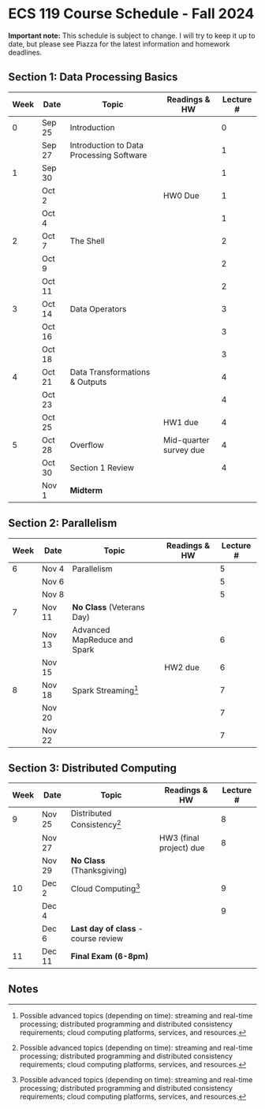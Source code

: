 # ECS 119 Course Schedule - Fall 2024

**Important note:**
This schedule is subject to change.
I will try to keep it up to date, but please see Piazza for the latest information and homework deadlines.

## Section 1: Data Processing Basics

| Week | Date | Topic | Readings & HW | Lecture # |
| --- | --- | --- | --- | --- |
| 0 | Sep 25 | Introduction |  | 0 |
|   | Sep 27 | Introduction to Data Processing Software |  | 1 |
| 1 | Sep 30 |  |  | 1 |
|   | Oct 2  |  | HW0 Due | 1 |
|   | Oct 4  |  |  | 1 |
| 2 | Oct 7  | The Shell |  | 2 |
|   | Oct 9  |  |  | 2 |
|   | Oct 11 |  |  | 2 |
| 3 | Oct 14 | Data Operators |  | 3 |
|   | Oct 16 |  |  | 3 |
|   | Oct 18 |  |  | 3 |
| 4 | Oct 21 | Data Transformations & Outputs |  | 4 |
|   | Oct 23 |  |  | 4 |
|   | Oct 25 |  | HW1 due | 4 |
| 5 | Oct 28 | Overflow | Mid-quarter survey due | 4 |
|   | Oct 30 | Section 1 Review |  | 4 |
|   | Nov 1  | **Midterm** |  |  |

## Section 2: Parallelism

| Week | Date | Topic | Readings & HW | Lecture # |
| --- | --- | --- | --- | --- |
| 6 | Nov 4  | Parallelism |  | 5 |
|   | Nov 6  |  |  | 5 |
|   | Nov 8  |  |  | 5 |
| 7 | Nov 11 | **No Class** (Veterans Day) |  |  |
|   | Nov 13 | Advanced MapReduce and Spark |  | 6 |
|   | Nov 15 |  | HW2 due | 6 |
| 8 | Nov 18 | Spark Streaming[^1] |  | 7 |
|   | Nov 20 |  |  | 7 |
|   | Nov 22 |  |  | 7 |

## Section 3: Distributed Computing

| Week | Date | Topic | Readings & HW | Lecture # |
| --- | --- | --- | --- | --- |
| 9 | Nov 25 | Distributed Consistency[^1] |  | 8 |
|   | Nov 27 |  | HW3 (final project) due | 8 |
|   | Nov 29 | **No Class** (Thanksgiving) |
| 10 | Dec 2 | Cloud Computing[^1] |  | 9 |
|    | Dec 4 |  |  | 9 |
|    | Dec 6 | **Last day of class** - course review |  |  |
| 11 | Dec 11 | **Final Exam (6-8pm)** |  |  |

## Notes

[^1]: Possible advanced topics (depending on time):
streaming and real-time processing;
distributed programming and distributed consistency requirements;
cloud computing platforms, services, and resources.
